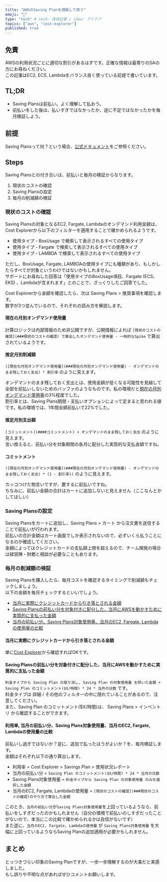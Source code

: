 ```yaml
---
title: "AWSのSaving Planを理解して使う"
emoji: "🐘"
type: "tech" # tech: 技術記事 / idea: アイデア
topics: ["aws", "cost-explorer"]
published: true
---
```


## 免責

AWSの利用状況ごとに適切な割引があるはずです。正確な情報は最寄りのSAの方にお尋ねください。  
この記事はEC2, ECS, Lambdaをバランス良く使っている前提で書いています。

## TL;DR

- Saving Plansは前払い。よく理解して払おう。
- 前払いをした後は、払いすぎではなかったか、逆に不足ではなかったかを毎月検証しよう。

## 前提

Saving Plansって何？という場合、[公式ドキュメント](https://docs.aws.amazon.com/ja_jp/savingsplans/latest/userguide/what-is-savings-plans.html)をご参照ください。
## Steps

Saving Plansとの付き合いは、前払いと毎月の検証からなります。

1. 現状のコストの確認
2. Saving Plansの設定
3. 毎月の削減額の検証

### 現状のコストの確認

Saving Plansの対象となるEC2, Fargate, Lambdaのオンデマンド利用金額は、Cost Explorerから以下のフィルターを適用することで確かめられるようです。

- 使用タイプ - BoxUsage で検索して表示されるすべての使用タイプ
- 使用タイプ - Fargate で検索して表示されるすべての使用タイプ
- 使用タイプ - LAMBDA で検索して表示されるすべての使用タイプ

ただし、BoxUsage, Fargate, LAMBDAの使用タイプにも種類があり、もしかしたらすべてが対象というわけではないかもしれません。  
サポートにお尋ねした回答は「使用タイプのBoxUsage項目、Fargate (ECS、EKS) 、Lambdaが含まれます」とのことで、ざっくりしたご回答でした。

Cost Explorerから金額を確認したら、次は Saving Plans > 推奨事項を確認します。  
数字が3つ並んでいるので、それぞれの読み方を解説します。

#### 現在の月別オンデマンド使用量

計算ロジックは内部情報のため非公開ですが、公開情報によれば `[現状のコストの確認](###現状のコストの確認) で算出したオンデマンド使用量 - 一時的なSpike` で算出されているようです。  

#### 推定月別削減額

`([現在の月別オンデマンド使用量](###現在の月別オンデマンド使用量) - オンデマンドのまま残しておく支出) * 割引率` のように見えます。

オンデマンドのまま残しておく支出とは、使用金額が低くなる可能性を見越して全部を前払いしないためのバッファのようなものです。私の環境だと[現在の月別オンデマンド使用量](###現在の月別オンデマンド使用量)の3%程度でした。  
割引率とは、Saving Plans期間・支払いオプションによって定まると思われる値です。私の環境では、1年間全額前払いで22%でした。

#### 推定月別支出額

`[コミットメント](####コミットメント) + オンデマンドのまま残しておく支出` のように見えます。  
言い換えると、前払い分を対象期間の各月に配分した実質的な支払金額ですね。

#### コミットメント

`([現在の月別オンデマンド使用量](###現在の月別オンデマンド使用量) - オンデマンドのまま残しておく支出) * (1 - 割引率))` のように見えます。

カッコつけた物言いですが、要するに前払いですね。  
ちなみに、前払い金額の合計はカートに追加しないと見えません（ここなんとかしてほしい）

### Saving Plansの設定

Saving Plansをカートに追加し、Saving Plans > カート から注文書を送信することで前払いが行われます。  
前払いの合計金額はカート画面でしか表示されないので、必ずいくら払うことになるのか確認してください。  
金額によってはクレジットカードの支払額上限を超えるので、チーム開発の場合は経営陣・財務と相談が必要なこともあります。

### 毎月の削減額の検証

Saving Plansを購入したら、毎月コストを確認するタイミングで削減額もチェックしましょう。  
以下の金額を毎月チェックするといいでしょう。

 - [当月に実際にクレジットカードから引き落とされる金額](#当月に実際にクレジットカードから引き落とされる金額)
 - [Saving Plansの前払い分を対象付きに配分した、当月にAWSを動かすために実質的に支払った金額](#saving-plansの前払い分を対象付きに配分した当月にawsを動かすために実質的に支払った金額)
 - [当月の前払い分、Saving Plans対象使用量、当月のEC2, Fargate, Lambdaの使用量の比較](#当月の前払い分saving-plans対象使用量当月のec2-fargate-lambdaの使用量の比較)

#### 当月に実際にクレジットカードから引き落とされる金額

単に[Cost Explorer](https://console.aws.amazon.com/cost-management/home#/custom)から確認すればOKです。

#### Saving Plansの前払い分を対象付きに配分した、当月にAWSを動かすために実質的に支払った金額

`料金タイプから Saving Plan の取り消し, Saving Plan の対象使用量 を除いた金額 + Saving Plan のコミットメント($X/時間) * 24 * 当月の日数` です。  
料金タイプは 詳細 / その他のフィルターの中に隠れていることがあるので、注意してください。  
また、Saving Plan のコミットメント($X/時間)は、 Saving Plans > インベントリ から確認することができます。

#### 利用率, 当月の前払い分、Saving Plans対象使用量、当月のEC2, Fargate, Lambdaの使用量の比較

前払いし過ぎではないか？逆に、追加で払ったほうがよいか？を、毎月検証します。  
金額はそれぞれ以下の通り算出します。

- 利用率 = Cost Explorer > Savings Plan > 使用状況レポート
- 当月の前払い分 = `Saving Plan のコミットメント($X/時間) * 24 * 当月の日数`
- Saving Plans対象使用量 = `料金タイプから Saving Plan の対象使用量 のみを選択した金額`
- 当月のEC2, Fargate, Lambdaの使用量 = `[現状のコストの確認](###現状のコストの確認)のやり方で算出した金額`

このとき、`当月の前払い分`が`Saving Plans対象使用量`を上回っているようなら、前払いをしすぎだったのかもしれません（自分の環境で前払いのしすぎだったことがないので、本当にこの比較で確かめられるかは自信がないです）  
また逆に、`当月のEC2, Fargate, Lambdaの使用量` が `Saving Plans対象使用量` を大幅に上回っているようならSaving Planの追加適用が必要かもしれません。

## まとめ

とっつきづらい印象のSaving Planですが、一歩一歩理解するのが大事だと実感しました。  
もし誤りや不明な点があればぜひコメントお願いします。
